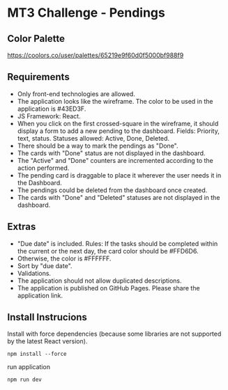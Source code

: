 # MT3 Challenge - Pendings

## Color Palette

https://coolors.co/user/palettes/65219e9f60d0f5000bf988f9

## Requirements

- Only front-end technologies are allowed.
- The application looks like the wireframe. The color to be used in the application is #43ED3F.
- JS Framework: React.
- When you click on the first crossed-square in the wireframe, it should display a form to add a new pending to the dashboard. Fields: Priority, text, status. Statuses allowed: Active, Done, Deleted.
- There should be a way to mark the pendings as "Done".
- The cards with "Done" status are not displayed in the dashboard.
- The "Active" and "Done" counters are incremented according to the action performed.
- The pending card is draggable to place it wherever the user needs it in the Dashboard.
- The pendings could be deleted from the dashboard once created.
- The cards with "Done" and "Deleted" statuses are not displayed in the dashboard.

## Extras

- "Due date" is included. Rules: If the tasks should be completed within the current or the next day, the card color should be #FFD6D6.
- Otherwise, the color is #FFFFFF.
- Sort by "due date".
- Validations.
- The application should not allow duplicated descriptions.
- The application is published on GitHub Pages. Please share the application link.

## Install Instrucions

Install with force dependencies (because some libraries are not supported by the latest React version).

    npm install --force

run application

    npm run dev
